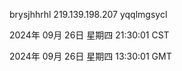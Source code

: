 brysjhhrhl 219.139.198.207 yqqlmgsycl

2024年 09月 26日 星期四 21:30:01 CST

2024年 09月 26日 星期四 13:30:01 GMT

